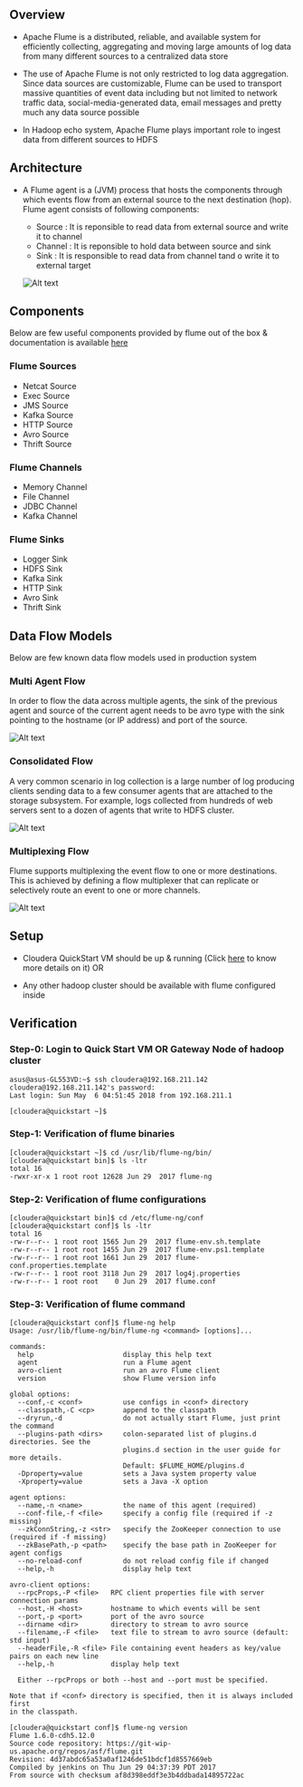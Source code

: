 ## Overview

* Apache Flume is a distributed, reliable, and available system for efficiently collecting, aggregating and moving large amounts of log data from many different sources to a centralized data store

* The use of Apache Flume is not only restricted to log data aggregation. Since data sources are customizable, Flume can be used to transport massive quantities of event data including but not limited to network traffic data, social-media-generated data, email messages and pretty much any data source possible

* In Hadoop echo system, Apache Flume plays important role to ingest data from different sources to HDFS  

## Architecture

* A Flume agent is a (JVM) process that hosts the components through which events flow from an external source to the next destination (hop). Flume agent consists of following components:
  * Source : It is reponsible to read data from external source and write it to channel
  * Channel : It is reponsible to hold data between source and sink
  * Sink : It is responsible to read data from channel tand o write it to external target

   
  ![Alt text](_images/_1_typical_data_flow.png?raw=true "Typical Data Flow Model")


## Components

Below are few useful components provided by flume out of the box & documentation is available [here](https://flume.apache.org/FlumeUserGuide.html)
  
### Flume Sources
* Netcat Source
* Exec Source
* JMS Source
* Kafka Source
* HTTP Source
* Avro Source
* Thrift Source

### Flume Channels
* Memory Channel
* File Channel
* JDBC Channel
* Kafka Channel

### Flume Sinks
* Logger Sink
* HDFS Sink
* Kafka Sink
* HTTP Sink
* Avro Sink
* Thrift Sink

## Data Flow Models

Below are few known data flow models used in production system

### Multi Agent Flow 
In order to flow the data across multiple agents, the sink of the previous agent and source of the current agent needs to be avro type with the sink pointing to the hostname (or IP address) and port of the source.


  ![Alt text](_images/_2_multi_agent_flow.png?raw=true "Multi Agent Data Flow")


### Consolidated Flow
A very common scenario in log collection is a large number of log producing clients sending data to a few consumer agents that are attached to the storage subsystem. For example, logs collected from hundreds of web servers sent to a dozen of agents that write to HDFS cluster.
  
  
  ![Alt text](_images/_3_consolidated_flow.png?raw=true "Consolidaed Data Flow")


### Multiplexing Flow
Flume supports multiplexing the event flow to one or more destinations. This is achieved by defining a flow multiplexer that can replicate or selectively route an event to one or more channels.

  
  ![Alt text](_images/_4_multiplexing_data_flow.png?raw=true "Multiplexing Data Flow")  


## Setup

* Cloudera QuickStart VM should be up & running (Click [here](https://github.com/124938/learning-hadoop-vendors/tree/master/cloudera/_1_quickstart_vm/README.md) to know more details on it) OR 

* Any other hadoop cluster should be available with flume configured inside

## Verification
 
### Step-0: Login to Quick Start VM OR Gateway Node of hadoop cluster

~~~
asus@asus-GL553VD:~$ ssh cloudera@192.168.211.142
cloudera@192.168.211.142's password: 
Last login: Sun May  6 04:51:45 2018 from 192.168.211.1

[cloudera@quickstart ~]$ 
~~~

### Step-1: Verification of flume binaries

~~~
[cloudera@quickstart ~]$ cd /usr/lib/flume-ng/bin/
[cloudera@quickstart bin]$ ls -ltr
total 16
-rwxr-xr-x 1 root root 12628 Jun 29  2017 flume-ng
~~~

### Step-2: Verification of flume configurations

~~~
[cloudera@quickstart bin]$ cd /etc/flume-ng/conf
[cloudera@quickstart conf]$ ls -ltr
total 16
-rw-r--r-- 1 root root 1565 Jun 29  2017 flume-env.sh.template
-rw-r--r-- 1 root root 1455 Jun 29  2017 flume-env.ps1.template
-rw-r--r-- 1 root root 1661 Jun 29  2017 flume-conf.properties.template
-rw-r--r-- 1 root root 3118 Jun 29  2017 log4j.properties
-rw-r--r-- 1 root root    0 Jun 29  2017 flume.conf
~~~

### Step-3: Verification of flume command

~~~
[cloudera@quickstart conf]$ flume-ng help
Usage: /usr/lib/flume-ng/bin/flume-ng <command> [options]...

commands:
  help                      display this help text
  agent                     run a Flume agent
  avro-client               run an avro Flume client
  version                   show Flume version info

global options:
  --conf,-c <conf>          use configs in <conf> directory
  --classpath,-C <cp>       append to the classpath
  --dryrun,-d               do not actually start Flume, just print the command
  --plugins-path <dirs>     colon-separated list of plugins.d directories. See the
                            plugins.d section in the user guide for more details.
                            Default: $FLUME_HOME/plugins.d
  -Dproperty=value          sets a Java system property value
  -Xproperty=value          sets a Java -X option

agent options:
  --name,-n <name>          the name of this agent (required)
  --conf-file,-f <file>     specify a config file (required if -z missing)
  --zkConnString,-z <str>   specify the ZooKeeper connection to use (required if -f missing)
  --zkBasePath,-p <path>    specify the base path in ZooKeeper for agent configs
  --no-reload-conf          do not reload config file if changed
  --help,-h                 display help text

avro-client options:
  --rpcProps,-P <file>   RPC client properties file with server connection params
  --host,-H <host>       hostname to which events will be sent
  --port,-p <port>       port of the avro source
  --dirname <dir>        directory to stream to avro source
  --filename,-F <file>   text file to stream to avro source (default: std input)
  --headerFile,-R <file> File containing event headers as key/value pairs on each new line
  --help,-h              display help text

  Either --rpcProps or both --host and --port must be specified.

Note that if <conf> directory is specified, then it is always included first
in the classpath.
~~~

~~~
[cloudera@quickstart conf]$ flume-ng version
Flume 1.6.0-cdh5.12.0
Source code repository: https://git-wip-us.apache.org/repos/asf/flume.git
Revision: 4d37abdc65a53a0af1246de51bdcf1d8557669eb
Compiled by jenkins on Thu Jun 29 04:37:39 PDT 2017
From source with checksum af8d398eddf3e3b4ddbada14895722ac
~~~

